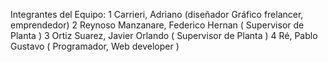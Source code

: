 





Integrantes del Equipo: 
                     1 Carrieri, Adriano (diseñador Gráfico frelancer, emprendedor)
                     2 Reynoso Manzanare, Federico Hernan  ( Supervisor de Planta )
                     3 Ortiz Suarez, Javier Orlando ( Supervisor de Planta )
                     4 Ré, Pablo Gustavo ( Programador, Web developer )
